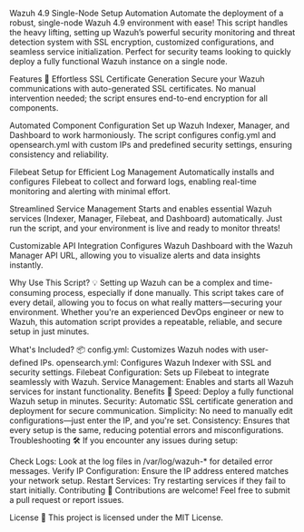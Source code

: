Wazuh 4.9 Single-Node Setup Automation
Automate the deployment of a robust, single-node Wazuh 4.9 environment with ease! This script handles the heavy lifting, setting up Wazuh’s powerful security monitoring and threat detection system with SSL encryption, customized configurations, and seamless service initialization. Perfect for security teams looking to quickly deploy a fully functional Wazuh instance on a single node.

Features 🚀
Effortless SSL Certificate Generation
Secure your Wazuh communications with auto-generated SSL certificates. No manual intervention needed; the script ensures end-to-end encryption for all components.

Automated Component Configuration
Set up Wazuh Indexer, Manager, and Dashboard to work harmoniously. The script configures config.yml and opensearch.yml with custom IPs and predefined security settings, ensuring consistency and reliability.

Filebeat Setup for Efficient Log Management
Automatically installs and configures Filebeat to collect and forward logs, enabling real-time monitoring and alerting with minimal effort.

Streamlined Service Management
Starts and enables essential Wazuh services (Indexer, Manager, Filebeat, and Dashboard) automatically. Just run the script, and your environment is live and ready to monitor threats!

Customizable API Integration
Configures Wazuh Dashboard with the Wazuh Manager API URL, allowing you to visualize alerts and data insights instantly.

Why Use This Script? 💡
Setting up Wazuh can be a complex and time-consuming process, especially if done manually. This script takes care of every detail, allowing you to focus on what really matters—securing your environment. Whether you're an experienced DevOps engineer or new to Wazuh, this automation script provides a repeatable, reliable, and secure setup in just minutes.

What's Included? 📦
config.yml: Customizes Wazuh nodes with user-defined IPs.
opensearch.yml: Configures Wazuh Indexer with SSL and security settings.
Filebeat Configuration: Sets up Filebeat to integrate seamlessly with Wazuh.
Service Management: Enables and starts all Wazuh services for instant functionality.
Benefits 🎉
Speed: Deploy a fully functional Wazuh setup in minutes.
Security: Automatic SSL certificate generation and deployment for secure communication.
Simplicity: No need to manually edit configurations—just enter the IP, and you're set.
Consistency: Ensures that every setup is the same, reducing potential errors and misconfigurations.
Troubleshooting 🛠️
If you encounter any issues during setup:

Check Logs: Look at the log files in /var/log/wazuh-* for detailed error messages.
Verify IP Configuration: Ensure the IP address entered matches your network setup.
Restart Services: Try restarting services if they fail to start initially.
Contributing 🤝
Contributions are welcome! Feel free to submit a pull request or report issues.

License 📜
This project is licensed under the MIT License.

